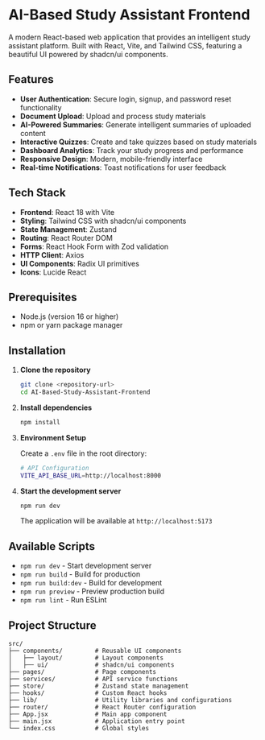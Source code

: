 # AI-Based Study Assistant Frontend

A modern React-based web application that provides an intelligent study assistant platform. Built with React, Vite, and Tailwind CSS, featuring a beautiful UI powered by shadcn/ui components.

## Features

- **User Authentication**: Secure login, signup, and password reset functionality
- **Document Upload**: Upload and process study materials
- **AI-Powered Summaries**: Generate intelligent summaries of uploaded content
- **Interactive Quizzes**: Create and take quizzes based on study materials
- **Dashboard Analytics**: Track your study progress and performance
- **Responsive Design**: Modern, mobile-friendly interface
- **Real-time Notifications**: Toast notifications for user feedback

## Tech Stack

- **Frontend**: React 18 with Vite
- **Styling**: Tailwind CSS with shadcn/ui components
- **State Management**: Zustand
- **Routing**: React Router DOM
- **Forms**: React Hook Form with Zod validation
- **HTTP Client**: Axios
- **UI Components**: Radix UI primitives
- **Icons**: Lucide React

## Prerequisites

- Node.js (version 16 or higher)
- npm or yarn package manager

## Installation

1. **Clone the repository**

   ```bash
   git clone <repository-url>
   cd AI-Based-Study-Assistant-Frontend
   ```

2. **Install dependencies**

   ```bash
   npm install
   ```

3. **Environment Setup**

   Create a `.env` file in the root directory:

   ```bash
   # API Configuration
   VITE_API_BASE_URL=http://localhost:8000
   ```

4. **Start the development server**

   ```bash
   npm run dev
   ```

   The application will be available at `http://localhost:5173`

## Available Scripts

- `npm run dev` - Start development server
- `npm run build` - Build for production
- `npm run build:dev` - Build for development
- `npm run preview` - Preview production build
- `npm run lint` - Run ESLint

## Project Structure

```
src/
├── components/         # Reusable UI components
│   ├── layout/         # Layout components
│   ├── ui/             # shadcn/ui components
├── pages/              # Page components
├── services/           # API service functions
├── store/              # Zustand state management
├── hooks/              # Custom React hooks
├── lib/                # Utility libraries and configurations
├── router/             # React Router configuration
├── App.jsx             # Main app component
├── main.jsx            # Application entry point
└── index.css           # Global styles
```
